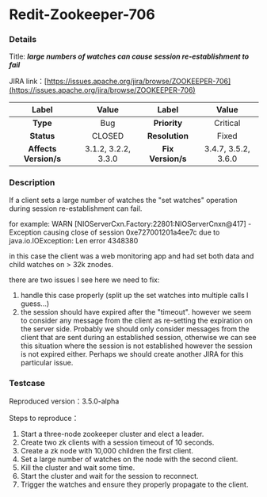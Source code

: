 # Redit-Zookeeper-706

### Details

Title: ***large numbers of watches can cause session re-establishment to fail***

JIRA link：[https://issues.apache.org/jira/browse/ZOOKEEPER-706](https://issues.apache.org/jira/browse/ZOOKEEPER-706)

|         Label         |        Value        |       Label       |        Value        |
|:---------------------:|:-------------------:|:-----------------:|:-------------------:|
|       **Type**        |         Bug         |   **Priority**    |      Critical       |
|      **Status**       |       CLOSED        |  **Resolution**   |        Fixed        |
| **Affects Version/s** | 3.1.2, 3.2.2, 3.3.0 | **Fix Version/s** | 3.4.7, 3.5.2, 3.6.0 |

### Description

If a client sets a large number of watches the "set watches" operation during session re-establishment can fail.

for example:
WARN [NIOServerCxn.Factory:22801:NIOServerCnxn@417] - Exception causing close of session 0xe727001201a4ee7c due to java.io.IOException: Len error 4348380

in this case the client was a web monitoring app and had set both data and child watches on > 32k znodes.

there are two issues I see here we need to fix:

1) handle this case properly (split up the set watches into multiple calls I guess...)
2) the session should have expired after the "timeout". however we seem to consider any message from the client as re-setting the expiration on the server side. Probably we should only consider messages from the client that are sent during an established session, otherwise we can see this situation where the session is not established however the session is not expired either. Perhaps we should create another JIRA for this particular issue.

### Testcase

Reproduced version：3.5.0-alpha

Steps to reproduce：

1. Start a three-node zookeeper cluster and elect a leader.
2. Create two zk clients with a session timeout of 10 seconds.
3. Create a zk node with 10,000 children the first client.
4. Set a large number of watches on the node with the second client.
5. Kill the cluster and wait some time.
6. Start the cluster and wait for the session to reconnect.
7. Trigger the watches and ensure they properly propagate to the client.
